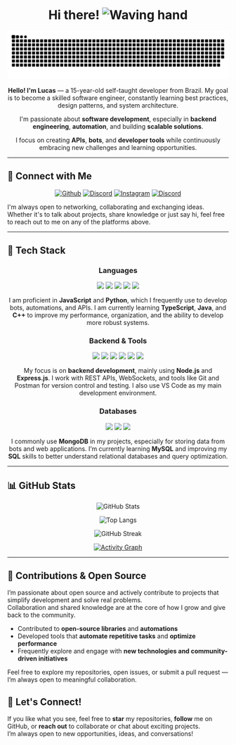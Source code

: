 <h1 align="center">
  Hi there!
  <img src="https://images-ext-2.discordapp.net/external/zXfi4pbNQnDyPEIwL0SI1SDa1en5JprLMu8g7snfcpk/https/cdn.discordapp.com/emojis/1070539611870347284.png" width="35px" alt="Waving hand">
</h1>

<p align="center">
  <img src="./assets/snake.svg" alt="GitHub snake animation">
</p>

<p align="center">
  <strong>Hello! I'm Lucas</strong> — a 15-year-old self-taught developer from Brazil. My goal is to become a skilled software engineer, constantly learning best practices, design patterns, and system architecture.
</p>

<p align="center">
  I'm passionate about <strong>software development</strong>, especially in <strong>backend engineering</strong>, <strong>automation</strong>, and building <strong>scalable solutions</strong>.
</p>

<p align="center">
  I focus on creating <strong>APIs</strong>, <strong>bots</strong>, and <strong>developer tools</strong> while continuously embracing new challenges and learning opportunities.
</p>

---

## 🔗 Connect with Me

<p align="center">
  <a href="https://github.com/lucaaszsx"><img src="https://img.shields.io/badge/GitHub-%2312100E?style=for-the-badge&logo=github&logoColor=white" alt="Github"></a>
  <a href="https://discord.com/users/1036018691562803260"><img src="https://img.shields.io/badge/-Discord-7289DA?style=for-the-badge&logo=discord&logoColor=white" alt="Discord"></a>
  <a href="https://www.instagram.com/lucas.__zsx?igsh=MTJlZ2NyZDY4ZGdpaw=="><img src="https://img.shields.io/badge/Instagram-%23E4405F?style=for-the-badge&logo=instagram&logoColor=white" alt="Instagram"></a>
  <a href="https://www.tiktok.com/@lucas._zsx?_t=ZM-8wUqKbAoNtQ&_r=1"><img src="https://img.shields.io/badge/TikTok-%23000000?style=for-the-badge&logo=tiktok&logoColor=white" alt="Discord"></a>
</p>

I'm always open to networking, collaborating and exchanging ideas. Whether it's to talk about projects, share knowledge or just say hi, feel free to reach out to me on any of the platforms above.

---

## 🚀 Tech Stack

<!-- LANGUAGES -->
<h3 align="center">Languages</h3>
<p align="center">
  <img src="https://img.shields.io/badge/JavaScript-F7DF1E?style=flat-square&logo=javascript&logoColor=000" />
  <img src="https://img.shields.io/badge/TypeScript-3178C6?style=flat-square&logo=typescript&logoColor=fff" />
  <img src="https://img.shields.io/badge/Python-3776AB?style=flat-square&logo=python&logoColor=fff" />
  <img src="https://img.shields.io/badge/Java-ED8B00?style=flat-square&logo=java&logoColor=fff" />
  <img src="https://img.shields.io/badge/C++-00599C?style=flat-square&logo=c%2B%2B&logoColor=fff" />
</p>
<p align="center">
  I am proficient in <strong>JavaScript</strong> and <strong>Python</strong>, which I frequently use to develop bots, automations, and APIs.  
  I am currently learning <strong>TypeScript</strong>, <strong>Java</strong>, and <strong>C++</strong> to improve my performance, organization, and the ability to develop more robust systems.
</p>

<!-- BACKEND -->
<h3 align="center">Backend & Tools</h3>
<p align="center">
  <img src="https://img.shields.io/badge/Node.js-339933?style=flat-square&logo=node.js&logoColor=fff" />
  <img src="https://img.shields.io/badge/Express.js-000000?style=flat-square&logo=express&logoColor=fff" />
  <img src="https://img.shields.io/badge/WebSockets-003B57?style=flat-square&logo=websocket&logoColor=fff" />
  <img src="https://img.shields.io/badge/Git-F05032?style=flat-square&logo=git&logoColor=fff" />
  <img src="https://img.shields.io/badge/Postman-FF6C37?style=flat-square&logo=postman&logoColor=fff" />
  <img src="https://img.shields.io/badge/VS%20Code-007ACC?style=flat-square&logo=visual-studio-code&logoColor=fff" />
</p>
<p align="center">
  My focus is on <strong>backend development</strong>, mainly using <strong>Node.js</strong> and <strong>Express.js</strong>.  
  I work with REST APIs, WebSockets, and tools like Git and Postman for version control and testing.  
  I also use VS Code as my main development environment.
</p>

<!-- DATABASES -->
<h3 align="center">Databases</h3>
<p align="center">
  <img src="https://img.shields.io/badge/MongoDB-47A248?style=flat-square&logo=mongodb&logoColor=fff" />
  <img src="https://img.shields.io/badge/MySQL-4479A1?style=flat-square&logo=mysql&logoColor=fff" />
  <img src="https://img.shields.io/badge/SQL-%2300758F?style=flat-square&logo=sqlite&logoColor=white" />
</p>
<p align="center">
  I commonly use <strong>MongoDB</strong> in my projects, especially for storing data from bots and web applications.  
  I’m currently learning <strong>MySQL</strong> and improving my <strong>SQL</strong> skills to better understand relational databases and query optimization.
</p>

---

## 📊 GitHub Stats

<div align="center">

![GitHub Stats](https://github-readme-stats.vercel.app/api?username=lucaaszsx&show_icons=true&theme=transparent&hide_border=true&hide_title=true)

![Top Langs](https://github-readme-stats.vercel.app/api/top-langs/?username=lucaaszsx&layout=compact&theme=transparent&hide_border=true)

![GitHub Streak](https://streak-stats.demolab.com?user=lucaaszsx&theme=transparent&hide_border=true)

[![Activity Graph](https://github-readme-activity-graph.vercel.app/graph?username=lucaaszsx&theme=github-compact&hide_border=true)](https://github.com/ashutosh00710/github-readme-activity-graph)

</div>

---

## 📂 Contributions & Open Source

I’m passionate about open source and actively contribute to projects that simplify development and solve real problems.  
Collaboration and shared knowledge are at the core of how I grow and give back to the community.

- Contributed to **open-source libraries** and **automations**
- Developed tools that **automate repetitive tasks** and **optimize performance**
- Frequently explore and engage with **new technologies and community-driven initiatives**

Feel free to explore my repositories, open issues, or submit a pull request — I’m always open to meaningful collaboration.

## 🙌 Let's Connect!

If you like what you see, feel free to **star** my repositories, **follow** me on GitHub, or **reach out** to collaborate or chat about exciting projects.  
I’m always open to new opportunities, ideas, and conversations!